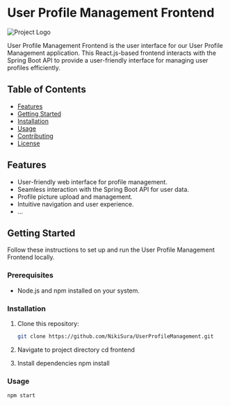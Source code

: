# User Profile Management Frontend

![Project Logo](./images/frontend-logo.png)

User Profile Management Frontend is the user interface for our User Profile Management application. This React.js-based frontend interacts with the Spring Boot API to provide a user-friendly interface for managing user profiles efficiently.

## Table of Contents

- [Features](#features)
- [Getting Started](#getting-started)
- [Installation](#installation)
- [Usage](#usage)
- [Contributing](#contributing)
- [License](#license)

## Features

- User-friendly web interface for profile management.
- Seamless interaction with the Spring Boot API for user data.
- Profile picture upload and management.
- Intuitive navigation and user experience.
- ...

## Getting Started

Follow these instructions to set up and run the User Profile Management Frontend locally.

### Prerequisites

- Node.js and npm installed on your system.

### Installation

1. Clone this repository:

   ```bash
   git clone https://github.com/NikiSura/UserProfileManagement.git

2. Navigate to project directory
      cd frontend
3. Install dependencies
     npm install

### Usage
    npm start

   
